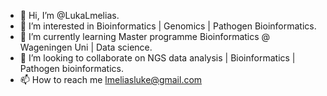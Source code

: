 - 👋 Hi, I’m @LukaLmelias.
- 👀 I’m interested in Bioinformatics | Genomics | Pathogen Bioinformatics.
- 🌱 I’m currently learning Master programme Bioinformatics @ Wageningen Uni | Data science.
- 💞️ I’m looking to collaborate on NGS data analysis | Bioinformatics | Pathogen bioinformatics.
- 📫 How to reach me lmeliasluke@gmail.com

<!---
lmeliasluke/lmeliasluke is a ✨ special ✨ repository because its `README.md` (this file) appears on your GitHub profile.
You can click the Preview link to take a look at your changes.
--->
